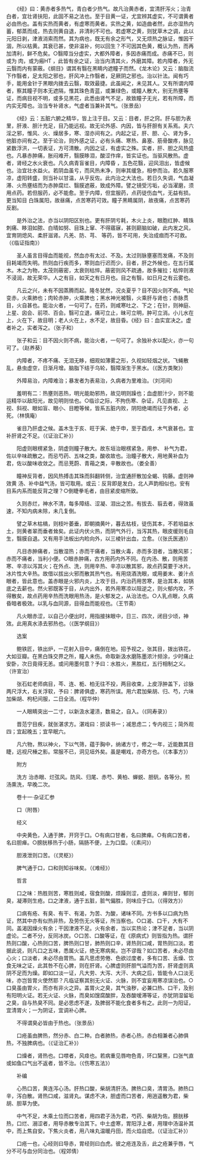 <!-- { "loadSidebar": true } -->
　　《经》曰：黄赤者多热气，青白者少热气。故凡治黄赤者，宜清肝泻火；治青白者，宜壮肾扶阳，此固不易之法也。至于目黄一证，尤宜辨其虚实，不可谓黄者必由热也。盖有实热而黄者，有虚寒而黄者。实热之黄，如造曲者然，此亦湿热内蓄，郁蒸而成，热去则黄自退，非清利不可也。若虚寒之黄，则犹草木之调，此以元阳日剥，津液消索而然。其为病也，既无有余之形气，又无烦热之脉证，惟因干涸，所以枯黄。其衰已甚，使非温补，何以回生？不可因其色黄，概认为热，而再加清利，鲜不危矣。○翳障当分虚实，大都外障者，多因赤痛而成。赤痛不已，则或为 肉，或为瘢HT ，此皆有余之证，治当内清其火，外磨其障。若内障者，外无云翳而内有蒙蔽。《纲目》谓其有翳在黑睛内遮瞳子而然。《龙木论》又云：脑脂流下作翳者，足太阳之邪也，肝风冲上作翳者，足厥阴之邪也。治以针法。闻有巧手，能用金针于黑眼内拨去云翳，取效最捷。此虽闻之，未见其人。又有所谓内障者，察其瞳子则本无遮隔，惟其珠色青蓝，或兼绿色，或瞳人散大，别无热壅等证，而病目视不明，或多见黑花，此悉由肾气不足，故致瞳子无光，若有所障，而内实无障也。治当专补肾水，气虚者当兼补其气。（张景岳）

　　《经》云：五脏六腑之精华，皆上注于目。又云：目者，肝之窍。肝与胆为表里，肝液、胆汁充足，目乃能远视。故无论外感、内因，皆与肝胆有关系焉。夫六淫之邪，惟风、火、燥居多，寒、湿亦间有之。内起之证，肝、胆、心、肾为多，他脏亦间有之。至于论治，则外感之证，必有头痛、寒热、鼻塞、筋骨酸疼，脉见紧数浮洪，一切表证，方可清散。内因之证，有虚实之殊。实者，肝、胆之风热盛也。凡暴赤肿痛，胀闷难开，翳膜眵泪，酸涩作痒，皆实证也。当驱风散热。虚者，肾经之水火衰也。凡久病青盲雀目，内障昏 ，五色花翳，迎风泪出，皆虚候也。治宜壮水益火。若阴血虽亏，而风热未净，则审其缓急，相参而治。若久服寒凉，虚阳转盛，则当补以甘温，从乎反佐。此内治之大法也。若日久失调，气血凝滞、火热壅结而为赤肿腐烂、翳膜遮蔽，致成外障。譬之镜受污垢，必当濯磨，须用点药。若但服药，必不能愈。至于内障，但宜服药，点药徒伤血气，无益有损。更当知目 白珠属阳，故昼痛，点苦寒药可效。瞳子黑睛属阴，故夜痛，点苦寒药反剧。

　　是外治之法，亦当以阴阳区别也。更有肝阴亏耗，木火上炎，眼胞红肿、睛珠刺痛、眵泪如脓、白晴如努、目珠上窜、不得寤寐，甚则巅脑如破，此内发之风，宜育阴熄风、柔肝滋肾。凡羌、防、芎、 等药，皆不可用，失治成痼而不可救。（《临证指南》）

　　圣人虽言目得血而能视，然血亦有太过、不及。太过则脉壅塞而发痛，不及则目耗竭而失明。热则血行疾而多，寒则血行迟而少。目者，肝之外候也，在五行属木。木之为物，太茂则蔽密，太衰则枯悴。蔽密则风不疏通，故多摧拉；枯悴则液不浸润，故无荣华。人之有目，如天之有日月也。目之有翳，如日月之有云雾也。

　　凡云之兴，未有不因蒸腾而起。隆冬犹然，况炎夏乎？目不因火则不病。气轮变赤，火乘肺也；肉轮赤肿，火乘脾也；黑水神光被翳，火乘肝与肾也；赤脉贯目，火自甚也。能治火者，一句可了。在药，则咸寒吐之、下之；在针，则神庭、上星、囟会、前项、百会。翳可立退，痛可立止，昧可立明，肿可立消。小儿水在上，火在下，故目明；老人火在上，水不足，故目昏。《经》曰：血实宜决之。虚者补之，实者泻之。（张子和）

　　张子和云：目不因火则不病，能治火者，一句可了。余独补水以配火，亦一句可了。（赵养葵）

　　内障者，不疼不痛、无泪无眵，细观如薄雾之形，久视如轻烟之状。飞蝇散乱，悬虫虚空，日渐月增。脑脂下结于乌轮，翳障渐生于黑水。（《医方类聚》）

　　外障易治，内障难治；暴发者为表易治，久病者为里难治。（刘河间）

　　羞明有二：热壅则恶热，明光能助邪热，故见明则躁也；血虚胆汁少，则不能运精华以敌阳光，故见明则怯也。○临诊之际，不拘伤寒、杂证，凡见直视、上视、斜视、眼如盲、眼小、目瞪等候，皆系五脏内败，阴阳绝竭而征于外者，必死。（林慎庵）

　　雀目乃肝虚之候。盖木生于亥、旺于寅、绝于申，至于酉戌，木气衰甚也。宜补肝肾之不足。（《证治汇补》）

　　阳虚则眼楞紧急，阴虚则瞳子散大。故东垣治眼楞紧急，用参、 补气为君，佐以辛味疏散之。而忌芍药、五味之类，酸收故也。治瞳子散大，用地黄补血为君，佐以酸味收敛之。而忌茺蔚、青葙之类，辛散故也。（娄全善）

　　瞳神反背者，因风热搏击其珠而斜翻转侧，治宜通肝散加全蝎、钩藤。虚则神效黄 汤、补中益气汤，皆可取用。或云：反背即是发白，北人声韵相似也。安有目系内系而能反背之理？○倒睫拳毛者，由目紧皮缩所致。

　　久则赤烂，神水不清，每多障结、涩凝、泪出之苦。有拔去、翦去者，得效虽速，不知内病未除，未几复倒。

　　譬之草木枯槁，则枝叶萎垂，即朝摘黄叶，暮去枯枝，徒伤其本，不若培益水土，则黄者翠而垂者耸矣。此证内伏火热，而阴气外行，当泻其热，眼皮缓则毛自生，翳膜自退。又有用手法板出内睑向外，以三棱针出血，立愈。（《张氏医通》）

　　凡目赤肿痛者，当散湿热；赤而干痛者，当散火毒，赤而多泪者，当散风邪；赤而不痛者，当利小便。○眼赤肿痛，古方用药内外不同。在内汤、散，则用苦寒、辛凉以泻其火；在外点、洗，则用辛热、辛凉以散其邪，故点药莫要于冰片。冰片性大辛热。故借以拔出火邪而散其热气也。有用烧酒洗眼，或用姜末、姜汁点眼者，皆此意也。盖赤眼是火邪内炎，上攻于目。内治药用苦寒，是治其本，如锅底之去薪也。然火邪既客于目，从内出外，若外用寒凉以阻逆之，则火郁内攻，不得散矣，故点药用辛热而洗眼用热汤，是火郁发之，从治法也。○人乳点眼，久病昏暗者极效。以乳与血同源，目得血而能视也。（王节斋）

　　凡火眼赤涩，以自己小便出时，用指接抹眼中，日三、四次，闭目少顷，神效。此用真水涤去邪热也。（《医学纲目》）

　　选案

　　鲍铁匠，铁出炉，一花射入目中，痛倒在地。招予视之，张其目，拨出铁花，大如豆瓣。在黑白珠交界之所，瞳人未伤。命取新汲水磨陈墨浓汁频涂，少时痛止安卧，次日竟得无恙。或问用墨何意？予曰：水胜火，黑胜红，五行相制之义。（许宣治）

　　张石虹老师病目，芩、连、栀、柏无往不投，两目收束，上皮浮肿盖下，诊脉两尺浮大，右关浮软，予曰：脾肾俱虚，寒药所误。用六君加柴胡、归、芍，六味加柴胡、枸杞间服，二日全消。（程华仲）

　　一人眼睛突出一二寸，以新汲水灌渍，数易之，自入。（《同寿录》）

　　晋范宁目疾，就张湛求方。湛戏曰：损读书一；减思虑二；专内视三；简外观四；宜起晚五；宜早眠六。

　　凡六物，熬以神火，下以气筛，蕴于胸中，纳诸方寸，修之一年，近能数其目睫，远视尺棰之影。常服不已，洞见垣外矣。虽是嘲戏，亦奇方也。（《本事方》）

　　附方

　　洗方 治赤眼、烂弦风。防风、归尾、赤芍、黄柏、蝉蜕、胆矾，各等分。煎汤熏洗，早晚二次。

　　卷十一·杂证汇参

　　口（附唇）

　　经义

　　中央黄色，入通于脾，开窍于口。○有病口甘者，名曰脾瘅。○有病口苦者，名曰胆瘅。○膀胱移热于小肠，隔肠不便，上为口糜。（《素问》）

　　胆液泄则口苦。（《灵枢》）

　　脾气通于口，口和则知谷味矣。（《难经》）

　　哲言

　　口之味：热胜则苦，寒胜则咸，宿食则酸，烦躁则涩，虚则淡，瘅则甘，郁则臭，凝滞则生疮。口之津液，通于五脏，脏气偏胜，则味应于口。（《得效方》）

　　口病有疮、有臭、有干、有渴，为苦、为酸，诸味不同。方书多以口病为热证，然其中亦有似热非热，及劳伤无火等证，所当察也。○口渴、口干，大有不同。盖渴因燥火有余；干因津液不足。火有余者，当以实热论；津不足者，当以阴虚论。二者不分，反同冰炭。○口苦、口酸等证，在《原病式》则皆指为热。谓肝热则口酸，心热则口苦，脾热则口甘，肺热则口辛，肾热则口咸，胃热则口淡。若据此说，则凡口之五味，悉属火证，绝无寒病矣。岂不谬哉？如口苦者，未必尽由心火；口淡者，未必尽由胃热。盖凡思虑劳倦、色欲过度者，多有口苦、舌燥、饮食无味之证，此其咎不在心脾，则在肝肾。心脾虚则肝胆气溢而为苦，肝肾虚则真阴不足而为燥。即如口淡一证，凡大劳、大泻、大汗、大病之后，皆能令人口淡无味，亦岂皆胃火使然耶？凡临证察其别无火证、火脉，则不宜妄用寒凉误治也。○口臭虽由胃火，而亦有非火之异。盖胃火之臭，其气浊秽，必兼口热、口干，及别有阳明火证。若无火证、火脉，而臭如馊腐酸胖，及吞酸嗳滞等证，亦犹阴湿留垢之臭，自与热臭不同。是必思虑不遂，及脾弱不能化食者多有之。此则一为阳证，宜清胃火；一为阴证，宜调补心脾。

　　不得谓臭必皆由于热也。（张景岳）

　　口疮虽由脾热，然分赤、白二种。白者肺热，赤者心热，赤白相兼者心肺俱热，不独脾病也。（《证治汇补》）

　　口燥者，肾热也。口噤者，风痉也。若病重见唇吻色青，环口黧黑，口张气直或如鱼口气出不返者，皆不治。（《伤寒五法》）

　　补编

　　心热口苦，黄连泻心汤。肝热口酸，柴胡清肝汤。脾热口臭，清胃汤。肺热口辛，泻白散。肾热口咸，滋肾丸。谋虑不决，胆虚而口苦者，用逍遥散为君，柴胡、胆草为使。

　　中气不足，木乘土位而口苦者，用四君子汤为君，芍药、柴胡为佐。膀胱移热，口烂、溺涩者，用导赤散专治其下。中土虚寒，胃阳浮上者，用理中汤温补其中，而上焦自安。下焦火炎者，用八味丸温暖丹田，而火焰自熄。（《证治汇补》）

　　口疮一也，心经则曰导赤，胃经则曰白虎。彼之疮连及舌，此之疮兼乎唇，气分不可与血分同治也。（程郊倩）

